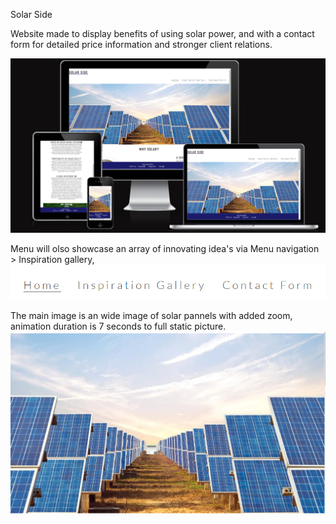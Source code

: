 Solar Side  

Website made to display benefits of using solar power, and with a contact form for detailed price information and stronger client relations.  

<img src="images/amiresponsive.png">


Menu will olso showcase an array of innovating idea's via Menu navigation > Inspiration gallery,  
 <img src="images/menunav.png">


The main image is an wide image of solar pannels with added zoom, animation duration is 7 seconds to full static picture.
<img src="images/hero.image.png">

